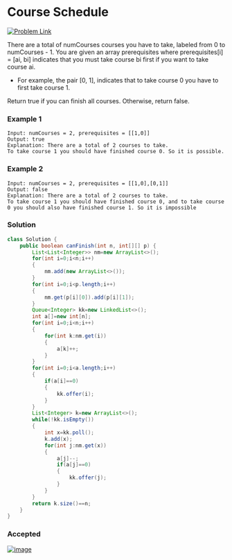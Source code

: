 # Course Schedule

[![Problem Link](https://img.shields.io/badge/-LeetCode-FFA116?style=for-the-badge&logo=LeetCode&logoColor=black)](https://leetcode.com/problems/course-schedule/)

There are a total of numCourses courses you have to take, labeled from 0 to numCourses - 1. You are given an array prerequisites where prerequisites[i] = [ai, bi] indicates that you must take course bi first if you want to take course ai.

* For example, the pair [0, 1], indicates that to take course 0 you have to first take course 1.

Return true if you can finish all courses. Otherwise, return false.

### Example 1
```
Input: numCourses = 2, prerequisites = [[1,0]]
Output: true
Explanation: There are a total of 2 courses to take. 
To take course 1 you should have finished course 0. So it is possible.
```
### Example 2
```
Input: numCourses = 2, prerequisites = [[1,0],[0,1]]
Output: false
Explanation: There are a total of 2 courses to take. 
To take course 1 you should have finished course 0, and to take course 0 you should also have finished course 1. So it is impossible
```

### Solution
```java
class Solution {
    public boolean canFinish(int n, int[][] p) {
        List<List<Integer>> nm=new ArrayList<>();
        for(int i=0;i<n;i++)
        {
            nm.add(new ArrayList<>());
        }
        for(int i=0;i<p.length;i++)
        {
            nm.get(p[i][0]).add(p[i][1]);
        }
        Queue<Integer> kk=new LinkedList<>();
        int a[]=new int[n];
        for(int i=0;i<n;i++)
        {
            for(int k:nm.get(i))
            {
                a[k]++;
            }
        }
        for(int i=0;i<a.length;i++)
        {
            if(a[i]==0)
            {
                kk.offer(i);
            }
        }
        List<Integer> k=new ArrayList<>();
        while(!kk.isEmpty())
        {
            int x=kk.poll();
            k.add(x);
            for(int j:nm.get(x))
            {
                a[j]--;
                if(a[j]==0)
                {
                    kk.offer(j);
                }
            }
        }
        return k.size()==n;
    }
}
```

### Accepted
[![image](https://user-images.githubusercontent.com/98543049/210369713-0eff0162-1da7-4357-b05c-173aac86f111.png)](https://leetcode.com/submissions/detail/870204648/)
